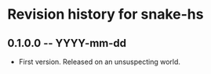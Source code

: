# Revision history for snake-hs

## 0.1.0.0 -- YYYY-mm-dd

* First version. Released on an unsuspecting world.
